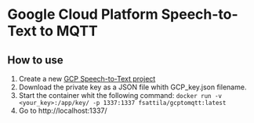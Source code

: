 # Google Cloud Platform Speech-to-Text to MQTT

## How to use
1. Create a new [GCP Speech-to-Text project](https://cloud.google.com/speech-to-text/docs/quickstart-client-libraries)
1. Download the private key as a JSON file whith GCP_key.json filename.
1. Start the container whit the following command:
`docker run -v <your_key>:/app/key/ -p 1337:1337 fsattila/gcptomqtt:latest`
1. Go to http://localhost:1337/